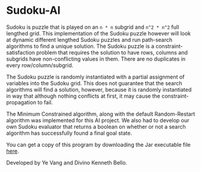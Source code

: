 # Sudoku-AI
Sudoku is puzzle that is played on an ```n * n``` subgrid and ```n^2 * n^2``` full lengthed grid. This implementation of the Sudoku puzzle however will look at dynamic different lengthed Sudoku puzzles and run path-search algorithms to find a unique solution. The Sudoku puzzle is a constraint-satisfaction problem that requires the solution to have rows, columns and subgrids have non-conflicting values in them. There are no duplicates in every row/column/subgrid. 

The Sudoku puzzle is randomly instantiated with a partial assignment of variables into the Sudoku grid. This does not guarantee that the search algorithms will find a solution, however, because it is randomly instantiated in way that although nothing conflicts at first, it may cause the constraint-propagation to fail.

The Minimum Constrained algorithm, along with the default Random-Restart algorithm was implemented for this AI project. We also had to develop our own Sudoku evaluator that returns a boolean on whether or not a search algorithm has successfully found a final goal state.

You can get a copy of this program by downloading the Jar executable file <a href="https://github.com/yvang121/Sudoku-AI/blob/master/out/artifacts/Sudoku_AI_jar/Sudoku-AI.jar?raw=true">here</a>.

Developed by Ye Vang and Divino Kenneth Bello.
